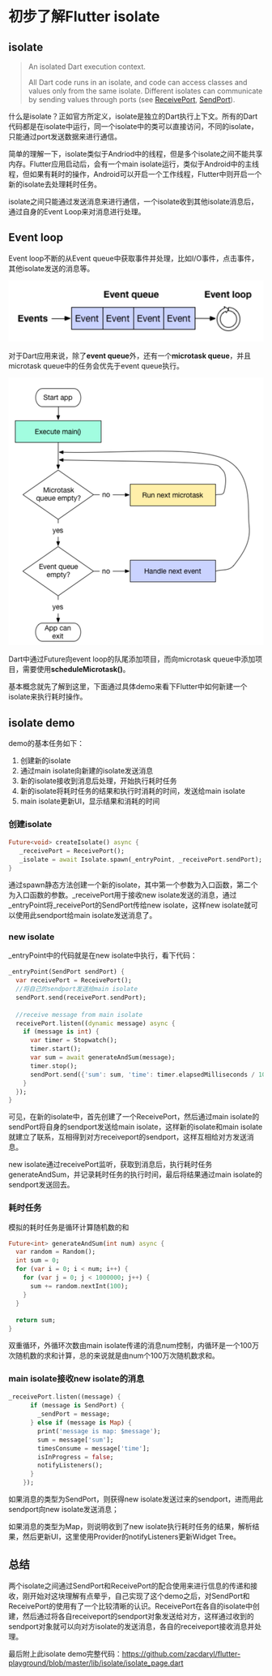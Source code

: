 # 初步了解Flutter isolate

## isolate

> An isolated Dart execution context.
>
> All Dart code runs in an isolate, and code can access classes and values only from the same isolate. Different isolates can communicate by sending values through ports (see [ReceivePort](https://api.flutter.dev/flutter/dart-isolate/ReceivePort-class.html), [SendPort](https://api.flutter.dev/flutter/dart-isolate/SendPort-class.html)).

什么是isolate？正如官方所定义，isolate是独立的Dart执行上下文。所有的Dart代码都是在isolate中运行，同一个isolate中的类可以直接访问，不同的isolate，只能通过port发送数据来进行通信。

简单的理解一下，isolate类似于Andriod中的线程，但是多个isolate之间不能共享内存。Flutter应用启动后，会有一个main isolate运行，类似于Android中的主线程，但如果有耗时的操作，Android可以开启一个工作线程，Flutter中则开启一个新的isolate去处理耗时任务。

isolate之间只能通过发送消息来进行通信，一个isolate收到其他isolate消息后，通过自身的Event Loop来对消息进行处理。

## Event loop

Event loop不断的从Event queue中获取事件并处理，比如I/O事件，点击事件，其他isolate发送的消息等。

![image-20200914142550123](../assets/event_loop.png)

对于Dart应用来说，除了**event queue**外，还有一个**microtask queue**，并且microtask queue中的任务会优先于event queue执行。

![image-20200914144237386](../assets/microtask.png)

Dart中通过Future向event loop的队尾添加项目，而向microtask queue中添加项目，需要使用**scheduleMicrotask()**。

基本概念就先了解到这里，下面通过具体demo来看下Flutter中如何新建一个isolate来执行耗时操作。

## isolate demo

demo的基本任务如下：

1. 创建新的isolate
2. 通过main isolate向新建的isolate发送消息
3. 新的isolate接收到消息后处理，开始执行耗时任务
4. 新的isolate将耗时任务的结果和执行时消耗的时间，发送给main isolate
5. main isolate更新UI，显示结果和消耗的时间

### 创建isolate

```dart
Future<void> createIsolate() async {
   _receivePort = ReceivePort();
   _isolate = await Isolate.spawn(_entryPoint, _receivePort.sendPort);
}
```

通过spawn静态方法创建一个新的isolate，其中第一个参数为入口函数，第二个为入口函数的参数。_receivePort用于接收new isolate发送的消息，通过\_entryPoint将\_receivePort的SendPort传给new isolate，这样new isolate就可以使用此sendport给main isolate发送消息了。

### new isolate

\_entryPoint中的代码就是在new isolate中执行，看下代码：

```dart
_entryPoint(SendPort sendPort) {
  var receivePort = ReceivePort();
  //将自己的sendport发送给main isolate
  sendPort.send(receivePort.sendPort);

  //receive message from main isolate
  receivePort.listen((dynamic message) async {
    if (message is int) {
      var timer = Stopwatch();
      timer.start();
      var sum = await generateAndSum(message);
      timer.stop();
      sendPort.send({'sum': sum, 'time': timer.elapsedMilliseconds / 1000});
    }
  });
}
```

可见，在新的isolate中，首先创建了一个ReceivePort，然后通过main isolate的sendPort将自身的sendport发送给main isolate，这样新的isolate和main isolate就建立了联系，互相得到对方receiveport的sendport，这样互相给对方发送消息。

new isolate通过receivePort监听，获取到消息后，执行耗时任务generateAndSum，并记录耗时任务的执行时间，最后将结果通过main isolate的sendport发送回去。

### 耗时任务

模拟的耗时任务是循环计算随机数的和

```dart
Future<int> generateAndSum(int num) async {
  var random = Random();
  int sum = 0;
  for (var i = 0; i < num; i++) {
    for (var j = 0; j < 1000000; j++) {
      sum += random.nextInt(100);
    }
  }

  return sum;
}
```

双重循环，外循环次数由main isolate传递的消息num控制，内循环是一个100万次随机数的求和计算，总的来说就是由num个100万次随机数求和。

### main isolate接收new isolate的消息

```dart
_receivePort.listen((message) {
      if (message is SendPort) {
        _sendPort = message;
      } else if (message is Map) {
        print('message is map: $message');
        sum = message['sum'];
        timesConsume = message['time'];
        isInProgress = false;
        notifyListeners();
      }
    });
```

如果消息的类型为SendPort，则获得new isolate发送过来的sendport，进而用此sendport向new isolate发送消息；

如果消息的类型为Map，则说明收到了new isolate执行耗时任务的结果，解析结果，然后更新UI，这里使用Provider的notifyListeners更新Widget Tree。

## 总结

两个isolate之间通过SendPort和ReceivePort的配合使用来进行信息的传递和接收，刚开始对这块理解有点晕乎，自己实现了这个demo之后，对SendPort和ReceivePort的使用有了一个比较清晰的认识。ReceivePort在各自的isolate中创建，然后通过将各自receiveport的sendport对象发送给对方，这样通过收到的sendport对象就可以向对方isolate的发送消息，各自的receiveport接收消息并处理。

最后附上此isolate demo完整代码：https://github.com/zacdaryl/flutter-playground/blob/master/lib/isolate/isolate_page.dart





